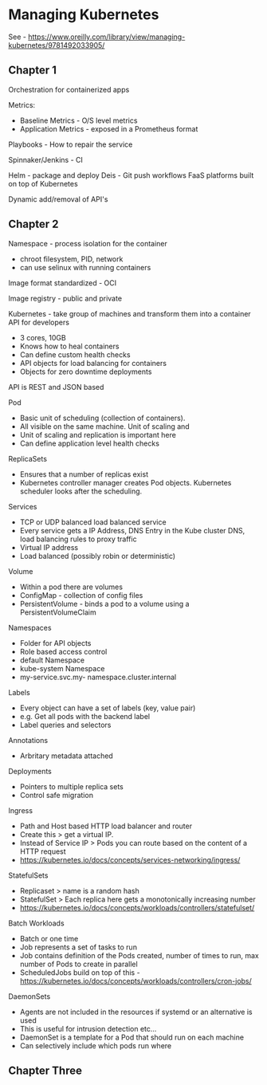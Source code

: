 # Managing Kubernetes

See - https://www.oreilly.com/library/view/managing-kubernetes/9781492033905/

## Chapter 1
Orchestration for containerized apps

Metrics:
* Baseline Metrics - O/S level metrics
* Application Metrics - exposed in a Prometheus format

Playbooks - How to repair the service

Spinnaker/Jenkins - CI

Helm - package and deploy
Deis - Git push workflows
FaaS platforms built on top of Kubernetes

Dynamic add/removal of API's

## Chapter 2

Namespace - process isolation for the container
* chroot filesystem, PID, network
* can use selinux with running containers

Image format standardized - OCI

Image registry - public and private

Kubernetes - take group of machines and transform them into a container API for developers
* 3 cores, 10GB
* Knows how to heal containers
* Can define custom health checks
* API objects for load balancing for containers
* Objects for zero downtime deployments

API is REST and JSON based

Pod
* Basic unit of scheduling (collection of containers).  
* All visible on the same machine. Unit of scaling and 
* Unit of scaling and replication is important here
* Can define application level health checks

ReplicaSets
* Ensures that a number of replicas exist
* Kubernetes controller manager creates Pod objects.  Kubernetes scheduler looks after the scheduling.

Services
* TCP or UDP balanced load balanced service
* Every service gets a IP Address, DNS Entry in the Kube cluster DNS, load balancing rules to proxy traffic
* Virtual IP address
* Load balanced (possibly robin or deterministic)

Volume
* Within a pod there are volumes
* ConfigMap - collection of config files
* PersistentVolume - binds a pod to a volume using a PersistentVolumeClaim

Namespaces
* Folder for API objects
* Role based access control
* default Namespace
* kube-system Namespace
* my-service.svc.my- namespace.cluster.internal

Labels
* Every object can have a set of labels (key, value pair)
* e.g. Get all pods with the backend label
* Label queries and selectors

Annotations
* Arbritary metadata attached

Deployments
* Pointers to multiple replica sets
* Control safe migration

Ingress
* Path and Host based HTTP load balancer and router
* Create this > get a virtual IP.
* Instead of Service IP > Pods you can route based on the content of a HTTP request
* https://kubernetes.io/docs/concepts/services-networking/ingress/

StatefulSets
* Replicaset > name is a random hash
* StatefulSet > Each replica here gets a monotonically increasing number
* https://kubernetes.io/docs/concepts/workloads/controllers/statefulset/

Batch Workloads
* Batch or one time
* Job represents a set of tasks to run
* Job contains definition of the Pods created, number of times to run, max number of Pods to create in parallel
* ScheduledJobs build on top of this - https://kubernetes.io/docs/concepts/workloads/controllers/cron-jobs/

DaemonSets
* Agents are not included in the resources if systemd or an alternative is used
* This is useful for intrusion detection etc...
* DaemonSet is a template for a Pod that should run on each machine
* Can selectively include which pods run where

## Chapter Three
